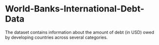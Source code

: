 # World-Banks-International-Debt-Data
The dataset contains information about the amount of debt (in USD) owed by developing countries across several categories. 
